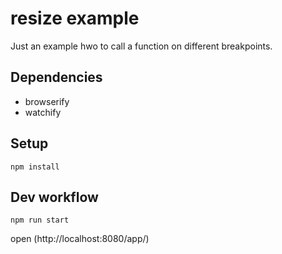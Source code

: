 # resize example

Just an example hwo to call a function on different breakpoints.

## Dependencies

- browserify
- watchify

## Setup
```
npm install
```

## Dev workflow
```
npm run start
```

open (http://localhost:8080/app/)